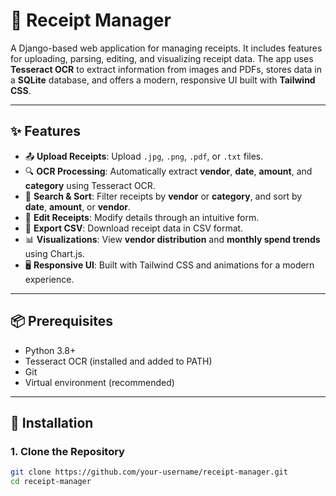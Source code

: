 # 🧾 Receipt Manager

A Django-based web application for managing receipts. It includes features for uploading, parsing, editing, and visualizing receipt data. The app uses **Tesseract OCR** to extract information from images and PDFs, stores data in a **SQLite** database, and offers a modern, responsive UI built with **Tailwind CSS**.

---

## ✨ Features

- 📤 **Upload Receipts**: Upload `.jpg`, `.png`, `.pdf`, or `.txt` files.
- 🔍 **OCR Processing**: Automatically extract **vendor**, **date**, **amount**, and **category** using Tesseract OCR.
- 🔎 **Search & Sort**: Filter receipts by **vendor** or **category**, and sort by **date**, **amount**, or **vendor**.
- 📝 **Edit Receipts**: Modify details through an intuitive form.
- 📁 **Export CSV**: Download receipt data in CSV format.
- 📊 **Visualizations**: View **vendor distribution** and **monthly spend trends** using Chart.js.
- 🖥️ **Responsive UI**: Built with Tailwind CSS and animations for a modern experience.

---

## 📦 Prerequisites

- Python 3.8+
- Tesseract OCR (installed and added to PATH)
- Git
- Virtual environment (recommended)

---

## 🚀 Installation

### 1. Clone the Repository

```bash
git clone https://github.com/your-username/receipt-manager.git
cd receipt-manager
